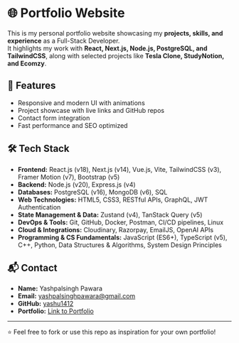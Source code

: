 # 🌐 Portfolio Website

This is my personal portfolio website showcasing my **projects, skills, and experience** as a Full-Stack Developer.  
It highlights my work with **React, Next.js, Node.js, PostgreSQL, and TailwindCSS**, along with selected projects like **Tesla Clone, StudyNotion, and Ecomzy**.

## 🚀 Features
- Responsive and modern UI with animations  
- Project showcase with live links and GitHub repos  
- Contact form integration  
- Fast performance and SEO optimized  

## 🛠️ Tech Stack
- **Frontend:** React.js (v18), Next.js (v14), Vue.js, Vite, TailwindCSS (v3), Framer Motion (v7), Bootstrap (v5)
- **Backend:** Node.js (v20), Express.js (v4)
- **Databases:** PostgreSQL (v16), MongoDB (v6), SQL
- **Web Technologies:** HTML5, CSS3, RESTful APIs, GraphQL, JWT Authentication
- **State Management & Data:** Zustand (v4), TanStack Query (v5)
- **DevOps & Tools:** Git, GitHub, Docker, Postman, CI/CD pipelines, Linux
- **Cloud & Integrations:** Cloudinary, Razorpay, EmailJS, OpenAI APIs
- **Programming & CS Fundamentals:** JavaScript (ES6+), TypeScript (v5), C++, Python, Data Structures & Algorithms, System Design Principles

## 📬 Contact
- **Name:** Yashpalsingh Pawara  
- **Email:** yashpalsinghpawara@gmail.com  
- **GitHub:** [yashu1412](https://github.com/yashu1412)  
- **Portfolio:** [Link to Portfolio]([https://portfolio-git-main-yashpawaras-projects.vercel.app/])  

---
⭐ Feel free to fork or use this repo as inspiration for your own portfolio!
